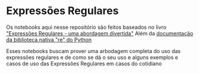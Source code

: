 # Expressões Regulares

Os notebooks aqui nesse repositório são feitos baseados no livro ["Expressões Regulares - uma abordagem divertida"](https://www.amazon.com.br/Express%C3%B5es-Regulares-edi%C3%A7%C3%A3o-Abordagem-Divertida-ebook/dp/B01BPK1W46)
Além da [documentação da biblioteca nativa "re" do Python](https://docs.python.org/3/library/re.html)


Esses notebooks buscam prover uma arbodagem completa do uso das expressões regulares e de como se dá o seu uso e alguns exemplos e casos de uso das Expressões Regulares em casos do cotidiano
